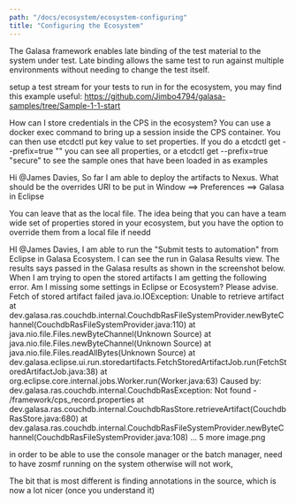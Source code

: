 ```yaml
---
path: "/docs/ecosystem/ecosystem-configuring"
title: "Configuring the Ecosystem"
---
```


The Galasa framework enables late binding of the test material to the system under test. Late binding allows the same test to run against multiple environments without needing to change the test itself.

setup a test stream for your tests to run in for the ecosystem, you may find this example useful: https://github.com/Jimbo4794/galasa-samples/tree/Sample-1-1-start

How can I store credentials in the CPS in the ecosystem?
You can use a docker exec command to bring up a session inside the CPS container. You can then use etcdctl put key value to set properties.
If you do a etcdctl get --prefix=true "" you can see all properties, or a etcdctl get --prefix=true "secure"  to see the sample ones that have been loaded in as examples

Hi @James Davies, So far I am able to deploy the artifacts to Nexus.   What should be the overrides URI to be put in Window ==> Preferences ==> Galasa in Eclipse

You can leave that as the local file. The idea being that you can have a team wide set of properties stored in your ecosystem, but you have the option to override them from a local file if needd

HI @James Davies, I am able to run the "Submit tests to automation" from Eclipse in Galasa Ecosystem.  I can see the run in Galasa Results view.  The results says passed in the Galasa results as shown in the screenshot below. When I am trying to open the stored artifacts I am getting the following error.  Am I missing some settings in Eclipse or Ecosystem?  Please advise.
Fetch of stored artifact failed
java.io.IOException: Unable to retrieve artifact
	at dev.galasa.ras.couchdb.internal.CouchdbRasFileSystemProvider.newByteChannel(CouchdbRasFileSystemProvider.java:110)
	at java.nio.file.Files.newByteChannel(Unknown Source)
	at java.nio.file.Files.newByteChannel(Unknown Source)
	at java.nio.file.Files.readAllBytes(Unknown Source)
	at dev.galasa.eclipse.ui.run.storedartifacts.FetchStoredArtifactJob.run(FetchStoredArtifactJob.java:38)
	at org.eclipse.core.internal.jobs.Worker.run(Worker.java:63)
Caused by: dev.galasa.ras.couchdb.internal.CouchdbRasException: Not found - /framework/cps_record.properties
	at dev.galasa.ras.couchdb.internal.CouchdbRasStore.retrieveArtifact(CouchdbRasStore.java:680)
	at dev.galasa.ras.couchdb.internal.CouchdbRasFileSystemProvider.newByteChannel(CouchdbRasFileSystemProvider.java:108)
	... 5 more
image.png 

 in order to be able to use the console manager or the batch manager, need to have zosmf running on the system otherwise will not work, 

 The bit that is most different is finding annotations in the source, which is now a lot nicer (once you understand it) 